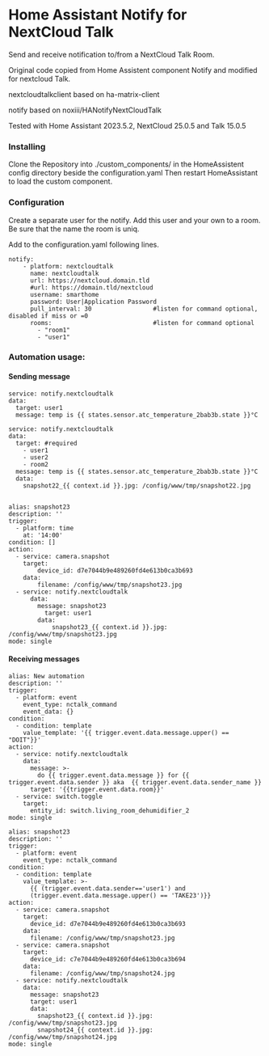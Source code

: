 # Home Assistant Notify for NextCloud Talk

Send and receive notification to/from a NextCloud Talk Room.

Original code copied from Home Assistent component Notify and modified for nextcloud Talk.

nextcloudtalkclient based on ha-matrix-client

notify based on noxiii/HANotifyNextCloudTalk

Tested with Home Assistant 2023.5.2, NextCloud 25.0.5 and Talk 15.0.5

### Installing

Clone the Repository into ./custom_components/ in the HomeAssistent config directory beside the configuration.yaml
Then restart HomeAssistant to load the custom component.

### Configuration

Create a separate user for the notify. Add this user and your own to a room. Be sure that the name the room is uniq.

Add to the configuration.yaml following lines.


```
notify:
    - platform: nextcloudtalk
      name: nextcloudtalk
      url: https://nextcloud.domain.tld
      #url: https://domain.tld/nextcloud
      username: smarthome 
      password: User|Application Password 
      pull_interval: 30                 #listen for command optional, disabled if miss or =0
      rooms:                            #listen for command optional
        - "room1"
        - "user1"
```        
### Automation usage:

#### Sending message
```
service: notify.nextcloudtalk
data:
  target: user1
  message: temp is {{ states.sensor.atc_temperature_2bab3b.state }}°C
```  

```
service: notify.nextcloudtalk
data:
  target: #required
    - user1
    - user2
    - room2
  message: temp is {{ states.sensor.atc_temperature_2bab3b.state }}°C
  data:
    snapshot22_{{ context.id }}.jpg: /config/www/tmp/snapshot22.jpg
```  
```  

alias: snapshot23
description: ''
trigger:
  - platform: time
    at: '14:00'
condition: []
action:
  - service: camera.snapshot
    target:
        device_id: d7e7044b9e489260fd4e613b0ca3b693
    data:
        filename: /config/www/tmp/snapshot23.jpg
  - service: notify.nextcloudtalk
      data:
        message: snapshot23
          target: user1
        data:
            snapshot23_{{ context.id }}.jpg: /config/www/tmp/snapshot23.jpg
mode: single
```


#### Receiving messages  
```
alias: New automation
description: ''
trigger:
  - platform: event
    event_type: nctalk_command
    event_data: {}
condition:
  - condition: template
    value_template: '{{ trigger.event.data.message.upper() == "DOIT"}}'
action:
  - service: notify.nextcloudtalk
    data:
      message: >-
        do {{ trigger.event.data.message }} for {{ trigger.event.data.sender }} aka  {{ trigger.event.data.sender_name }}
      target: '{{trigger.event.data.room}}'
  - service: switch.toggle
    target:
      entity_id: switch.living_room_dehumidifier_2
mode: single

```

```
alias: snapshot23
description: ''
trigger:
  - platform: event
    event_type: nctalk_command
condition:
  - condition: template
    value_template: >-
      {{ (trigger.event.data.sender=='user1') and 
      (trigger.event.data.message.upper() == 'TAKE23')}}
action:
  - service: camera.snapshot
    target:
      device_id: d7e7044b9e489260fd4e613b0ca3b693
    data:
      filename: /config/www/tmp/snapshot23.jpg
  - service: camera.snapshot
    target:
      device_id: c7e7044b9e489260fd4e613b0ca3b694
    data:
      filename: /config/www/tmp/snapshot24.jpg
  - service: notify.nextcloudtalk
    data:
      message: snapshot23
      target: user1
      data:
        snapshot23_{{ context.id }}.jpg: /config/www/tmp/snapshot23.jpg
        snapshot24_{{ context.id }}.jpg: /config/www/tmp/snapshot24.jpg
mode: single
```

